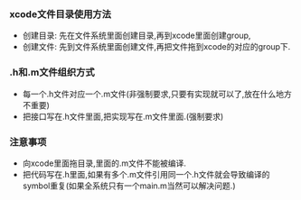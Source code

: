 ### xcode文件目录使用方法
* 创建目录: 先在文件系统里面创建目录,再到xcode里面创建group,
* 创建文件: 先到文件系统里面创建文件,再把文件拖到xcode的对应的group下.

### .h和.m文件组织方式
* 每一个.h文件对应一个.m文件(非强制要求,只要有实现就可以了,放在什么地方不重要)
* 把接口写在.h文件里面,把实现写在.m文件里面.(强制要求)

### 注意事项
* 向xcode里面拖目录,里面的.m文件不能被编译.
* 把代码写在.h里面,如果有多个.m文件引用同一个.h文件就会导致编译的symbol重复(如果全系统只有一个main.m当然可以解决问题.)